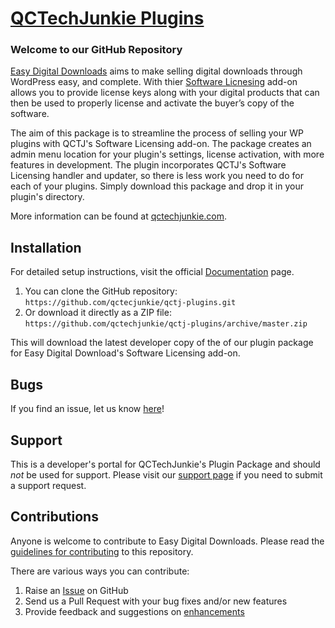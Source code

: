 # [QCTechJunkie Plugins](https://qctechjunkie.com) #

### Welcome to our GitHub Repository

[Easy Digital Downloads](https://qctechjunkie.com/our-friends/easy-digital-downloads/) aims to make selling digital downloads through WordPress easy, and complete. With thier [Software Licnesing](https://easydigitaldownloads.com/downloads/software-licensing/?ref=4741) add-on allows you to provide license keys along with your digital products that can then be used to properly license and activate the buyer’s copy of the software.

The aim of this package is to streamline the process of selling your WP plugins with QCTJ's Software Licensing add-on. The package creates an admin menu location for your plugin's settings, license activation, with more features in development. The plugin incorporates QCTJ's Software Licensing handler and updater, so there is less work you need to do for each of your plugins. Simply download this package and drop it in your plugin's directory.

More information can be found at [qctechjunkie.com](https://qctechjunkie.com/).

## Installation ##

For detailed setup instructions, visit the official [Documentation](https://qctechjunkie.com/docs/) page.

1. You can clone the GitHub repository: `https://github.com/qctecjunkie/qctj-plugins.git`
2. Or download it directly as a ZIP file: `https://github.com/qctechjunkie/qctj-plugins/archive/master.zip`

This will download the latest developer copy of the of our plugin package for Easy Digital Download's Software Licensing add-on.

## Bugs ##
If you find an issue, let us know [here](https://github.com/qctechjunkie/qctj-plugins/issues?state=open)!

## Support ##
This is a developer's portal for QCTechJunkie's Plugin Package and should _not_ be used for support. Please visit our [support page](https://qctechjunkie.com/contact) if you need to submit a support request.

## Contributions ##
Anyone is welcome to contribute to Easy Digital Downloads. Please read the [guidelines for contributing](https://github.com/qctechjunkie/qctj-plugins/blob/master/CONTRIBUTING.md) to this repository.

There are various ways you can contribute:

1. Raise an [Issue](https://github.com/qctechjunkie/qctj-plugins/issues) on GitHub
2. Send us a Pull Request with your bug fixes and/or new features
3. Provide feedback and suggestions on [enhancements](https://github.com/qctecjunkie/qctj-plugins/issues?direction=desc&labels=Enhancement&page=1&sort=created&state=open)
